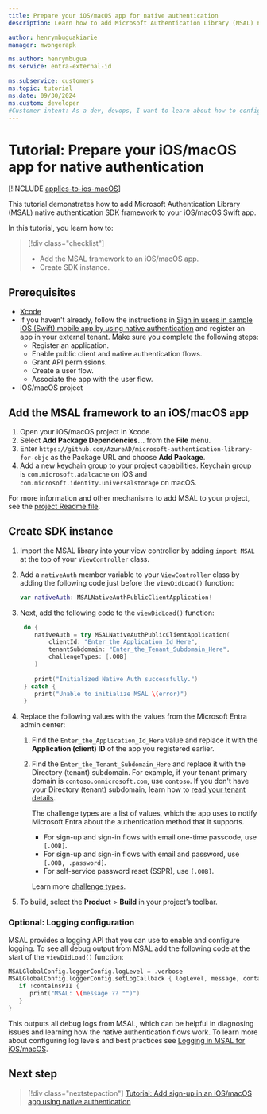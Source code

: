 ```yaml
---
title: Prepare your iOS/macOS app for native authentication
description: Learn how to add Microsoft Authentication Library (MSAL) native auth SDK framework to your iOS/macOS application.

author: henrymbuguakiarie
manager: mwongerapk

ms.author: henrymbugua
ms.service: entra-external-id

ms.subservice: customers
ms.topic: tutorial
ms.date: 09/30/2024
ms.custom: developer
#Customer intent: As a dev, devops, I want to learn about how to configure prepare your iOS/macOS app for native authentication using Microsoft Entra External ID.
---
```


# Tutorial: Prepare your iOS/macOS app for native authentication

[!INCLUDE [applies-to-ios-macOS](../includes/applies-to-ios-macos.md)]

This tutorial demonstrates how to add Microsoft Authentication Library (MSAL) native authentication SDK framework to your iOS/macOS Swift app.

In this tutorial, you learn how to:

> [!div class="checklist"]
>
> - Add the MSAL framework to an iOS/macOS app.
> - Create SDK instance.

## Prerequisites

- <a href="https://developer.apple.com/xcode/resources/" target="_blank">Xcode</a>
- If you haven't already, follow the instructions in [Sign in users in sample iOS (Swift) mobile app by using native authentication](how-to-run-native-authentication-sample-ios-app.md) and register an app in your external tenant. Make sure you complete the following steps:
    - Register an application.
    - Enable public client and native authentication flows.
    - Grant API permissions.
    - Create a user flow.
    - Associate the app with the user flow.
- iOS/macOS project

## Add the MSAL framework to an iOS/macOS app

1. Open your iOS/macOS project in Xcode.
1. Select **Add Package Dependencies...** from the **File** menu.
1. Enter `https://github.com/AzureAD/microsoft-authentication-library-for-objc` as the Package URL and choose **Add Package**.
1. Add a new keychain group to your project capabilities. Keychain group is `com.microsoft.adalcache` on iOS and `com.microsoft.identity.universalstorage` on macOS.


For more information and other mechanisms to add MSAL to your project, see the [project Readme file](https://github.com/AzureAD/microsoft-authentication-library-for-objc?tab=readme-ov-file#installation).

## Create SDK instance

1. Import the MSAL library into your view controller by adding `import MSAL` at the top of your `ViewController` class.
1. Add a `nativeAuth` member variable to your `ViewController` class by adding the following code just before the `viewDidLoad()` function:

   ```swift
   var nativeAuth: MSALNativeAuthPublicClientApplication!
   ```

1. Next, add the following code to the `viewDidLoad()` function:

   ```swift
    do {
       nativeAuth = try MSALNativeAuthPublicClientApplication(
           clientId: "Enter_the_Application_Id_Here",
           tenantSubdomain: "Enter_the_Tenant_Subdomain_Here",
           challengeTypes: [.OOB]
       )
    
       print("Initialized Native Auth successfully.")
    } catch {
       print("Unable to initialize MSAL \(error)")
    }
   ```

1. Replace the following values with the values from the Microsoft Entra admin center:
   1. Find the `Enter_the_Application_Id_Here` value and replace it with the **Application (client) ID** of the app you registered earlier.
   1. Find the `Enter_the_Tenant_Subdomain_Here` and replace it with the Directory (tenant) subdomain. For example, if your tenant primary domain is `contoso.onmicrosoft.com`, use `contoso`. If you don't have your Directory (tenant) subdomain, learn how to [read your tenant details](how-to-create-external-tenant-portal.md#get-the-external-tenant-details).
   
      The challenge types are a list of values, which the app uses to notify Microsoft Entra about the authentication method that it supports. 
    
      - For sign-up and sign-in flows with email one-time passcode, use `[.OOB]`.
      - For sign-up and sign-in flows with email and password, use `[.OOB, .password]`.
      - For self-service password reset (SSPR), use `[.OOB]`.

       Learn more [challenge types](concept-native-authentication-challenge-types.md).

1. To build, select the **Product** > **Build** in your project’s toolbar.

### Optional: Logging configuration

MSAL provides a logging API that you can use to enable and configure logging. To see all debug output from MSAL add the following code at the start of the `viewDidLoad()` function:

```swift
MSALGlobalConfig.loggerConfig.logLevel = .verbose
MSALGlobalConfig.loggerConfig.setLogCallback { logLevel, message, containsPII in
   if !containsPII {
      print("MSAL: \(message ?? "")")
   }
}
```

This outputs all debug logs from MSAL, which can be helpful in diagnosing issues and learning how the native authentication flows work. To learn more about configuring log levels and best practices see [Logging in MSAL for iOS/macOS](/entra/msal/objc/logging-ios?tabs=swift).

## Next step

> [!div class="nextstepaction"]
> [Tutorial: Add sign-up in an iOS/macOS app using native authentication](tutorial-native-authentication-ios-macos-sign-up.md)
